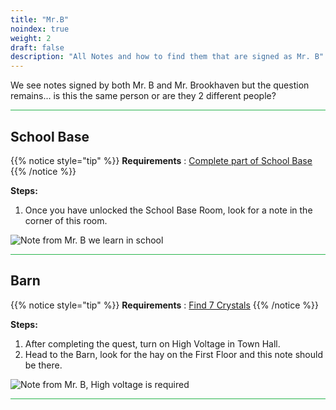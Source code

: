 ```yaml
---
title: "Mr.B"
noindex: true
weight: 2
draft: false
description: "All Notes and how to find them that are signed as Mr. B"
---
```



We see notes signed by both Mr. B and Mr. Brookhaven but the question remains... is this the same person or are they 2 different people?

<hr style="background-color: #28b44c" size=8>

## School Base

{{% notice style="tip" %}}
**Requirements** : [Complete part of School Base](/lore/quests/school_base)
{{% /notice %}}

**Steps:**

1. Once you have unlocked the School Base Room, look for a note in the corner of this room.

![Note from Mr. B we learn in school](/images/bh/mrb_school_base.jpg) 

<hr style="background-color: #28b44c" size=8>

## Barn

{{% notice style="tip" %}}
**Requirements** : [Find 7 Crystals](/lore/quests/find_7_crystals)
{{% /notice %}}

**Steps:**

1. After completing the quest, turn on High Voltage in Town Hall.
2. Head to the Barn, look for the hay on the First Floor and this note should be there. 

![Note from Mr. B, High voltage is required](/images/bh/mrb_barn.png) 

<hr style="background-color: #28b44c" size=8>

